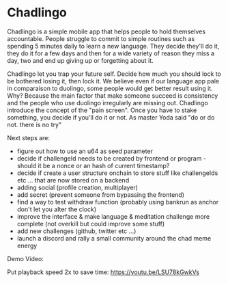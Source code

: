 # Chadlingo

Chadlingo is a simple mobile app that helps people to hold themselves accountable.
People struggle to commit to simple routines such as spending 5 minutes daily to learn a new language.
They decide they'll do it, they do it for a few days and then for a wide variety of reason they miss a day, two and end up giving up or forgetting about it.

Chadlingo let you trap your future self. Decide how much you should lock to be bothered losing it, then lock it.
We believe even if our language app pale in comparaison to duolingo, some people would get better result using it.
Why? Because the main factor that make someone succeed is consistency and the people who use duolingo irregularly are missing out.
Chadlingo introduce the concept of the "pain screen". Once you have to stake something, you decide if you'll do it or not.
As master Yoda said "do or do not. there is no try"


Next steps are:

- figure out how to use an u64 as seed parameter
- decide if challengeId needs to be created by frontend or program - should it be a nonce or an hash of current timestamp?
- decide if create a user structure onchain to store stuff like challengeIds etc ... that are now stored on a backend
- adding social (profile creation, multiplayer)
- add secret (prevent someone from bypassing the frontend)
- find a way to test withdraw function (probably using bankrun as anchor don't let you alter the clock)
- improve the interface & make language & meditation challenge more complete (not overkill but could improve some stuff)
- add new challenges (github, twitter etc ...)
- launch a discord and rally a small community around the chad meme energy

Demo Video:

Put playback speed 2x to save time: https://youtu.be/LSU78kGwkVs